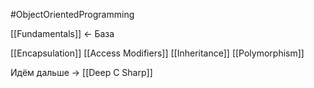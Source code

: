 #ObjectOrientedProgramming

[[Fundamentals]] <- База

[[Encapsulation]]
[[Access Modifiers]]
[[Inheritance]]
[[Polymorphism]]

Идём дальше -> [[Deep C Sharp]]
